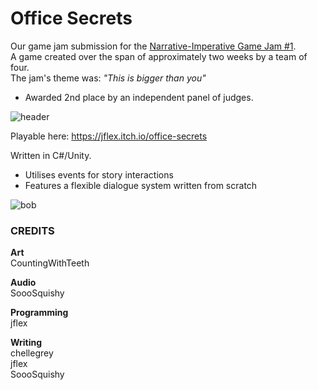 # Office Secrets


Our game jam submission for the [Narrative-Imperative Game Jam #1](https://itch.io/jam/narrative-imperative-game-jam).  
A game created over the span of approximately two weeks by a team of four.  
The jam's theme was: *"This is bigger than you"*  
 - Awarded 2nd place by an independent panel of judges.

![header](https://user-images.githubusercontent.com/95136177/168899567-2aee8d59-094a-4e05-90d3-3b00200ccec6.png)

Playable here: https://jflex.itch.io/office-secrets

Written in C#/Unity.

 - Utilises events for story interactions
 - Features a flexible dialogue system written from scratch

![bob](https://user-images.githubusercontent.com/95136177/168899589-e1541fff-0c41-4a01-bd03-97be61a14376.png)

### CREDITS

**Art**  
CountingWithTeeth

**Audio**  
SoooSquishy

 **Programming**  
jflex

**Writing**  
chellegrey  
jflex  
SoooSquishy
